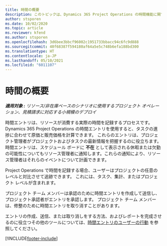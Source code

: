 ```yaml
---
title: 時間の概要
description: このトピックは、Dynamics 365 Project Operations の時間機能に関する情報を提供します。
author: stsporen
ms.date: 10/02/2020
ms.topic: article
ms.reviewer: kfend
ms.author: stsporen
ms.openlocfilehash: 3d6bee3bbcf96002c1951733bbacc94c6fc9d888
ms.sourcegitcommit: 40f68387f594180af64a5e5c748b6efa188bd300
ms.translationtype: HT
ms.contentlocale: ja-JP
ms.lasthandoff: 05/10/2021
ms.locfileid: "6011107"
---
```

# <a name="time-overview"></a>時間の概要

_**適用対象 :** リソース/非在庫ベースのシナリオに使用するプロジェクト オペレーション、見積請求に対応する小規模のデプロイ_

時間エントリは、リソースが消費する実際の時間を記録するプロセスです。 Dynamics 365 Project Operations の時間エントリを使用すると、タスクの進捗に合わせて原価と販売価格を計算できます。 これらのエントリは、プロジェクト管理者がプロジェクトおよびタスクの最新情報を把握するのに役立ちます。 時間エントリは、スケジュール ボードに **不在** として表示される休暇または欠勤の可能性についてもリソース管理者に通知します。これらの通知により、リソース管理者はそれらのイベントについて計画できます。

Project Operations で時間を記録する場合、ユーザーはプロジェクトの任意のレベルと対比させて追跡できます。 これには、タスク、集計、またはプロジェクト レベルが含まれます。

プロジェクト チーム メンバーは承認のために時間エントリを作成して送信し、プロジェクト承認者がエントリを承認します。 プロジェクト チーム メンバーは、修整のために時間エントリを取り消すことがあります。

エントリの作成、送信、または取り消しをする方法、およびレポートを完成させるのに役立つその他のツールについては、[時間エントリのユーザーの行動](ui-behavior-time.md) を参照してください。



[!INCLUDE[footer-include](../includes/footer-banner.md)]